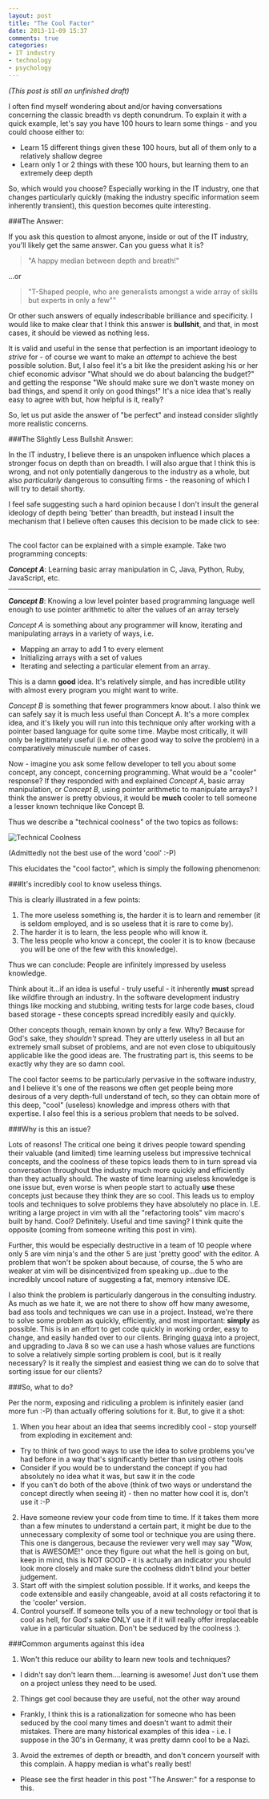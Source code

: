 ```yaml
---
layout: post
title: "The Cool Factor"
date: 2013-11-09 15:37
comments: true
categories: 
- IT industry
- technology
- psychology
---
```

*(This post is still an unfinished draft)*

I often find myself wondering about and/or having conversations concerning the classic breadth vs depth conundrum. To explain it with a quick example, let's say you have 100 hours to learn some things - and you could choose either to:

- Learn 15 different things given these 100 hours, but all of them only to a relatively shallow degree
- Learn only 1 or 2 things with these 100 hours, but learning them to an extremely deep depth

So, which would you choose? Especially working in the IT industry, one that changes particularly quickly (making the industry specific information seem inherently transient), this question becomes quite interesting.

###The Answer:

If you ask this question to almost anyone, inside or out of the IT industry, you'll likely get the same answer. Can you guess what it is?
<!-- more -->

> "A happy median between depth and breath!"

...or

> "T-Shaped people, who are generalists amongst a wide array of skills but experts in only a few""

Or other such answers of equally indescribable brilliance and specificity. I would like to make clear that I think this answer is **bullshit**, and that, in most cases, it should be viewed as nothing less.

It is valid and useful in the sense that perfection is an important ideology to *strive* for - of course we want to make an *attempt* to achieve the best possible solution. But, I also feel it's a bit like the president asking his or her chief economic advisor "What should we do about balancing the budget?" and getting the response "We should make sure we don't waste money on bad things, and spend it only on good things!" It's a nice idea that's really easy to agree with but, how helpful is it, really?

So, let us put aside the answer of "be perfect" and instead consider slightly more realistic concerns.

###The Slightly Less Bullshit Answer:

In the IT industry, I believe there is an unspoken influence which places a stronger focus on depth than on breadth. I will also argue that I think this is wrong, and not only potentially dangerous to the industry as a whole, but also *particularly* dangerous to consulting firms - the reasoning of which I will try to detail shortly.

I feel safe suggesting such a hard opinion because I don't insult the general ideology of depth being 'better' than breadth, but instead I insult the mechanism that I believe often causes this decision to be made <a onclick="$('#hidden-coolness').show()" style="cursor:pointer;">click to see:</a>

<div id="hidden-coolness" style="
display: none;
padding: 15px;
border: 4px dashed black;
">
    <h3>The Cool Factor</h3>

    <img src="/images/don_draper_is_cool.png" alt="The Cool Factor">
</div>
</br>
The cool factor can be explained with a simple example. Take two programming concepts:

**_Concept A_**: Learning basic array manipulation in C, Java, Python, Ruby, JavaScript, etc.

------

**_Concept B_**: Knowing a low level pointer based programming language well enough to use pointer arithmetic to alter the values of an array tersely
 
*Concept A* is something about any programmer will know, iterating and manipulating arrays in a variety of ways, i.e.

- Mapping an array to add 1 to every element
- Initializing arrays with a set of values
- Iterating and selecting a particular element from an array.

This is a damn **good** idea. It's relatively simple, and has incredible utility with almost every program you might want to write.
  
*Concept B* is something that fewer programmers know about. I also think we can safely say it is much less useful than Concept A. It's a more complex idea, and it's likely you will run into this technique only after working with a pointer based language for quite some time. Maybe most critically, it will only be legitimately useful (i.e. no other good way to solve the problem) in a comparatively minuscule number of cases.
   
Now - imagine you ask some fellow developer to tell you about some concept, any concept, concerning programming. What would be a "cooler" response?  If they responded with and explained *Concept A*, basic array manipulation, or *Concept B*, using pointer arithmetic to manipulate arrays? I think the answer is pretty obvious, it would be **much** cooler to tell someone a lesser known technique like Concept B. 

Thus we describe a "technical coolness" of the two topics as follows:

![Technical Coolness](/images/technical_coolness.png)

(Admittedly not the best use of the word 'cool' :-P)

This elucidates the "cool factor", which is simply the following phenomenon:

###It's incredibly cool to know useless things. 

This is clearly illustrated in a few points:

1. The more useless something is, the harder it is to learn and remember (it is seldom employed, and is so useless that it is rare to come by).
2. The harder it is to learn, the less people who will know it.
3. The less people who know a concept, the cooler it is to know (because you will be one of the few with this knowledge).

Thus we can conclude: People are infinitely impressed by useless knowledge.

Think about it...if an idea is useful - truly useful - it inherently **must** spread like wildfire through an industry. In the software development industry things like mocking and stubbing, writing tests for large code bases, cloud based storage - these concepts spread incredibly easily and quickly.

Other concepts though, remain known by only a few. Why? Because for God's sake, they *shouldn't* spread. They are utterly useless in all but an extremely small subset of problems, and are not even close to ubiquitously applicable like the good ideas are. The frustrating part is, this seems to be exactly why they are so damn cool.

The cool factor seems to be particularly pervasive in the software industry, and I believe it's one of the reasons we often get people being more desirous of a very depth-full understand of tech, so they can obtain more of this deep, "cool" (useless) knowledge and impress others with that expertise. I also feel this is a serious problem that needs to be solved.

###Why is this an issue?

Lots of reasons! The critical one being it drives people toward spending their valuable (and limited) time learning useless but impressive technical concepts, and the coolness of these topics leads them to in turn spread via conversation throughout the industry much more quickly and efficiently than they actually should. The waste of time learning useless knowledge is one issue but, even worse is when people start to actually **use** these concepts just because they think they are so cool. This leads us to employ tools and techniques to solve problems they have absolutely no place in. I.E. writing a large project in vim with all the "refactoring tools" vim macro's built by hand. Cool? Definitely. Useful and time saving? I think quite the opposite (coming from someone writing this post in vim).

Further, this would be especially destructive in a team of 10 people where only 5 are vim ninja's and the other 5 are just 'pretty good' with the editor. A problem that won't be spoken about because, of course, the 5 who are weaker at vim will be disincentivized from speaking up...due to the incredibly uncool nature of suggesting a fat, memory intensive IDE. 

I also think the problem is particularly dangerous in the consulting industry. As much as we hate it, we are not there to show off how many awesome, bad ass tools and techniques we can use in a project. Instead, we're there to solve some problem as quickly, efficiently, and most important: **simply** as possible. This is in an effort to get code quickly in working order, easy to change, and easily handed over to our clients. Bringing [guava](https://code.google.com/p/guava-libraries/wiki/FunctionalExplained) into a project, and upgrading to Java 8 so we can use a hash whose values are functions to solve a relatively simple sorting problem is cool, but is it really necessary? Is it really the simplest and easiest thing we can do to solve that sorting issue for our clients?

###So, what to do?

Per the norm, exposing and ridiculing a problem is infinitely easier (and more fun :-P) than actually offering solutions for it. But, to give it a shot:

1. When you hear about an idea that seems incredibly cool - stop yourself from exploding in excitement and:
  - Try to think of two good ways to use the idea to solve problems you've had before in a way that's significantly better than using other tools
  - Consider if you would be to understand the concept if you had absolutely no idea what it was, but saw it in the code
  - If you can't do both of the above (think of two ways or understand the concept directly when seeing it) - then no matter how cool it is, don't use it :-P 
2. Have someone review your code from time to time. If it takes them more than a few minutes to understand a certain part, it might be due to the unnecessary complexity of some tool or technique you are using there. This one is dangerous, because the reviewer very well may say "Wow, that is AWESOME!" once they figure out what the hell is going on but, keep in mind, this is NOT GOOD - it is actually an indicator you should look more closely and make sure the coolness didn't blind your better judgement.
3. Start off with the simplest solution possible. If it works, and keeps the code extensible and easily changeable, avoid at all costs refactoring it to the 'cooler' version.
4. Control yourself. If someone tells you of a new technology or tool that is cool as hell, for God's sake ONLY use it if it will really offer irreplaceable value in a particular situation. Don't be seduced by the coolness :).

###Common arguments against this idea

1. Won't this reduce our ability to learn new tools and techniques?
  - I didn't say don't learn them....learning is awesome! Just don't use them on a project unless they need to be used.
2. Things get cool because they are useful, not the other way around
  - Frankly, I think this is a rationalization for someone who has been seduced by the cool many times and doesn't want to admit their mistakes. There are many historical examples of this idea - i.e. I suppose in the 30's in Germany, it was pretty damn cool to be a Nazi.
3. Avoid the extremes of depth or breadth, and don't concern yourself with this complain. A happy median is what's really best!
  - Please see the first header in this post "The Answer:" for a response to this.


